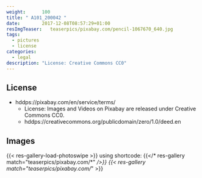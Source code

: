 ```yaml
---
weight:      100
title: " A101_200042 "
date:        2017-12-08T08:57:29+01:00
resImgTeaser:   teaserpics/pixabay.com/pencil-1067670_640.jpg
tags:
  - pictures
  - license
categories:
  - legal
description: "License: Creative Commons CC0"
---
```



## License
* hddps://pixabay.com/en/service/terms/
  * License: Images and Videos on Pixabay are released under Creative Commons CC0.
  * hddps://creativecommons.org/publicdomain/zero/1.0/deed.en

## Images
{{< res-gallery-load-photoswipe >}}
using shortcode: {{</* res-gallery match="teaserpics/pixabay.com/*" */>}} 
{{< res-gallery match="teaserpics/pixabay.com/*" >}} 
